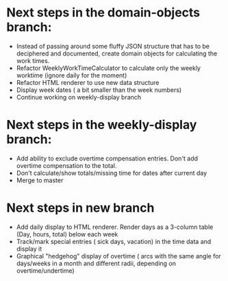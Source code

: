 # Next steps in the domain-objects branch:

- Instead of passing around some fluffy JSON structure that has to be deciphered and documented, create domain objects for calculating the work times.
- Refactor WeeklyWorkTimeCalculator to calculate only the weekly worktime (ignore daily for the moment)
- Refactor HTML renderer to use new data structure
- Display week dates ( a bit smaller than the week numbers)
- Continue working on weekly-display branch

# Next steps in the weekly-display branch:

- Add ability to exclude overtime compensation entries. Don't add overtime compensation to the total.
- Don't calculate/show totals/missing time for dates after current day
- Merge to master

# Next steps in new branch
- Add daily display to HTML renderer. Render days as a 3-column table (Day, hours, total) below each week
- Track/mark special entries ( sick days, vacation) in the time data and display it
- Graphical "hedgehog" display of overtime ( arcs with the same angle for days/weeks in a month and different radii, depending on overtime/undertime)